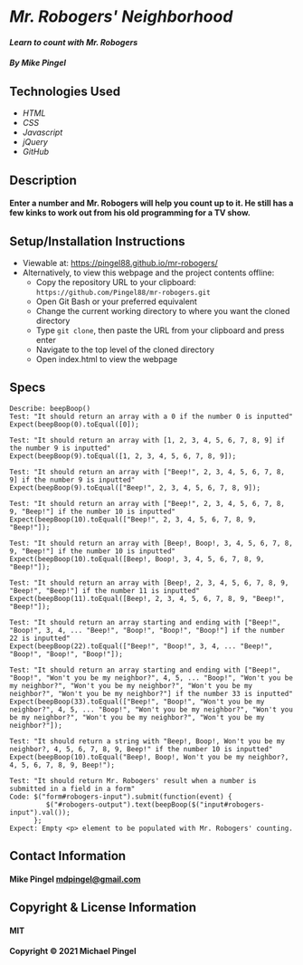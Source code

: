 # _Mr. Robogers' Neighborhood_
#### _Learn to count with Mr. Robogers_
#### _By Mike Pingel_
## Technologies Used
* _HTML_
* _CSS_
* _Javascript_
* _jQuery_
* _GitHub_
## Description
#### Enter a number and Mr. Robogers will help you count up to it. He still has a few kinks to work out from his old programming for a TV show.
## Setup/Installation Instructions
* Viewable at: https://pingel88.github.io/mr-robogers/
* Alternatively, to view this webpage and the project contents offline:
  * Copy the repository URL to your clipboard: `https://github.com/Pingel88/mr-robogers.git`
  * Open Git Bash or your preferred equivalent
  * Change the current working directory to where you want the cloned directory
  * Type `git clone`, then paste the URL from your clipboard and press enter
  * Navigate to the top level of the cloned directory
  * Open index.html to view the webpage
## Specs
```
Describe: beepBoop()
Test: "It should return an array with a 0 if the number 0 is inputted"
Expect(beepBoop(0).toEqual([0]);

Test: "It should return an array with [1, 2, 3, 4, 5, 6, 7, 8, 9] if the number 9 is inputted"
Expect(beepBoop(9).toEqual([1, 2, 3, 4, 5, 6, 7, 8, 9]);

Test: "It should return an array with ["Beep!", 2, 3, 4, 5, 6, 7, 8, 9] if the number 9 is inputted"
Expect(beepBoop(9).toEqual(["Beep!", 2, 3, 4, 5, 6, 7, 8, 9]);

Test: "It should return an array with ["Beep!", 2, 3, 4, 5, 6, 7, 8, 9, "Beep!"] if the number 10 is inputted"
Expect(beepBoop(10).toEqual(["Beep!", 2, 3, 4, 5, 6, 7, 8, 9, "Beep!"]);

Test: "It should return an array with [Beep!, Boop!, 3, 4, 5, 6, 7, 8, 9, "Beep!"] if the number 10 is inputted"
Expect(beepBoop(10).toEqual([Beep!, Boop!, 3, 4, 5, 6, 7, 8, 9, "Beep!"]);

Test: "It should return an array with [Beep!, 2, 3, 4, 5, 6, 7, 8, 9, "Beep!", "Beep!"] if the number 11 is inputted"
Expect(beepBoop(11).toEqual([Beep!, 2, 3, 4, 5, 6, 7, 8, 9, "Beep!", "Beep!"]);

Test: "It should return an array starting and ending with ["Beep!", "Boop!", 3, 4, ... "Beep!", "Boop!", "Boop!", "Boop!"] if the number 22 is inputted"
Expect(beepBoop(22).toEqual(["Beep!", "Boop!", 3, 4, ... "Beep!", "Boop!", "Boop!", "Boop!"]);

Test: "It should return an array starting and ending with ["Beep!", "Boop!", "Won't you be my neighbor?", 4, 5, ... "Boop!", "Won't you be my neighbor?", "Won't you be my neighbor?", "Won't you be my neighbor?", "Won't you be my neighbor?"] if the number 33 is inputted"
Expect(beepBoop(33).toEqual(["Beep!", "Boop!", "Won't you be my neighbor?", 4, 5, ... "Boop!", "Won't you be my neighbor?", "Won't you be my neighbor?", "Won't you be my neighbor?", "Won't you be my neighbor?"]);

Test: "It should return a string with "Beep!, Boop!, Won't you be my neighbor?, 4, 5, 6, 7, 8, 9, Beep!" if the number 10 is inputted"
Expect(beepBoop(10).toEqual("Beep!, Boop!, Won't you be my neighbor?, 4, 5, 6, 7, 8, 9, Beep!");

Test: "It should return Mr. Robogers' result when a number is submitted in a field in a form"
Code: $("form#robogers-input").submit(function(event) {
         $("#robogers-output").text(beepBoop($("input#robogers-input").val());
      };
Expect: Empty <p> element to be populated with Mr. Robogers' counting.
```

## Contact Information
#### Mike Pingel mdpingel@gmail.com
## Copyright & License Information
#### MIT
#### Copyright &copy; 2021 Michael Pingel